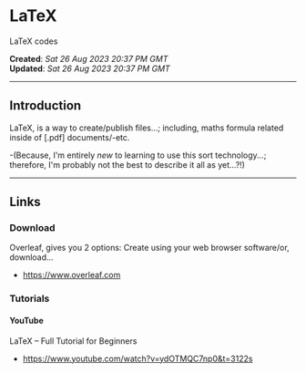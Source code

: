 # LaTeX
LaTeX codes

**Created**: *Sat 26 Aug 2023 20:37 PM GMT*  
**Updated**: *Sat 26 Aug 2023 20:37 PM GMT*

-----

## Introduction

LaTeX, is a way to create/publish files...; including, maths formula related inside of [.pdf] documents/-etc.  

-(Because, I'm entirely *new* to learning  to use this sort technology...; therefore, I'm probably not the best to describe it all as yet...?!)

-----

## Links

### Download

Overleaf, gives you 2 options: Create using your web browser software/or, download...  
- https://www.overleaf.com  

### Tutorials

#### YouTube

LaTeX – Full Tutorial for Beginners  
- https://www.youtube.com/watch?v=ydOTMQC7np0&t=3122s

    
